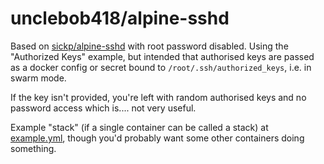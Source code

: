 # unclebob418/alpine-sshd
Based on [sickp/alpine-sshd](https://github.com/sickp/docker-alpine-sshd) with root password disabled.
Using the "Authorized Keys" example, but intended that authorised keys are passed as a docker config or secret bound to
`/root/.ssh/authorized_keys`, i.e. in swarm mode.

If the key isn't provided, you're left with random authorised keys and no password access which is.... not very useful.

Example "stack" (if a single container can be called a stack) at [example.yml](https://github.com/unclebob418/docker-alpine-sshd/blob/master/example.yml),
though you'd probably want some other containers doing something.